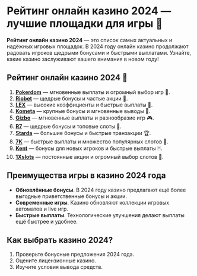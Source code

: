 # Рейтинг онлайн казино 2024 — лучшие площадки для игры 🎰

**Рейтинг онлайн казино 2024** — это список самых актуальных и надёжных игровых площадок. В 2024 году онлайн казино продолжают радовать игроков щедрыми бонусами и быстрыми выплатами. Узнайте, какие казино заслуживают вашего внимания в новом году!

## Рейтинг онлайн казино 2024 🎯

1. **[Pokerdom](https://brandplay.link/4k77v2yx)** — мгновенные выплаты и огромный выбор игр 🎲.
2. **[Riobet](https://brandplay.link/7xBLTPyj)** — щедрые бонусы и частые акции 🎁.
3. **[LEX](https://brandplay.link/zW4hdDFV)** — высокие коэффициенты и быстрые выплаты 💸.
4. **[Kometa](https://brandplay.link/8ZymQJV8)** — крупные бонусы и мгновенные выводы 🌟.
5. **[Gizbo](https://brandplay.link/bprXw4YV)** — мгновенные выплаты и разнообразие игр 🎮.
6. **[R7](https://brandplay.link/bMd3Yjsw)** — щедрые бонусы и топовые слоты 🎰.
7. **[Starda](https://brandplay.link/fB7xwRFL)** — большие бонусы и быстрые транзакции 🏆.
8. **[7K](https://brandplay.link/BvQyFShp)** — быстрые выплаты и множество популярных слотов 🎉.
9. **[Kent](https://brandplay.link/Fv2WP3js)** — бонусы для новых игроков и быстрые выплаты 🃏.
10. **[1Xslots](https://brandplay.link/hSB1khtr)** — постоянные акции и огромный выбор слотов 🎰.

## Преимущества игры в казино 2024 года

- **Обновлённые бонусы**. В 2024 году казино предлагают ещё более выгодные приветственные бонусы и акции.
- **Современные игры**. Казино обновляют коллекции игровых автоматов и live игр.
- **Быстрые выплаты**. Технологические улучшения делают выплаты ещё быстрее и удобнее.

## Как выбрать казино 2024?

1. Проверьте бонусные предложения 2024 года.
2. Оцените лицензионные казино.
3. Изучите условия вывода средств.
